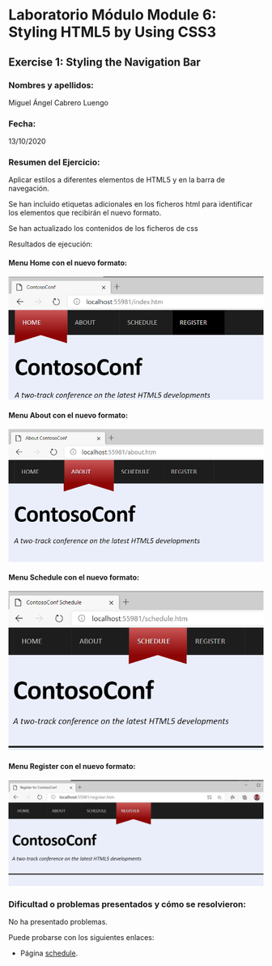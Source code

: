 ﻿# Laboratorio Módulo Module 6: Styling HTML5 by Using CSS3
## Exercise 1: Styling the Navigation Bar
### Nombres y apellidos:
Miguel Ángel Cabrero Luengo
### Fecha:
13/10/2020
### Resumen del Ejercicio:

Aplicar estilos a diferentes elementos de HTML5 y en la barra de navegación.

Se han incluido etiquetas adicionales en los ficheros html para identificar los elementos que recibirán el nuevo formato.

Se han actualizado los contenidos de los ficheros de css

Resultados de ejecución:

#### Menu Home con el nuevo formato:
<img src="images/resultados/01.png">

#### Menu About con el nuevo formato:
<img src="images/resultados/02.png">

#### Menu Schedule con el nuevo formato:
<img src="images/resultados/03.png">

#### Menu Register con el nuevo formato:
<img src="images/resultados/04.png">

### Dificultad o problemas presentados y cómo se resolvieron:
No ha presentado problemas.


Puede probarse con los siguientes enlaces:

- Página <a href="schedule.htm" target="_blank">schedule</a>.